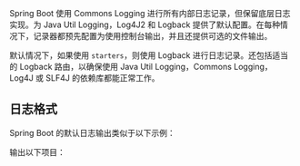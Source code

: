 Spring Boot 使用 Commons Logging 进行所有内部日志记录，但保留底层日志实现。为 Java Util Logging，Log4J2 和 Logback 提供了默认配置。在每种情况下，记录器都预先配置为使用控制台输出，并且还提供可选的文件输出。

默认情况下，如果使用 `starters`，则使用 Logback 进行日志记录。还包括适当的 Logback 路由，以确保使用 Java Util Logging，Commons Logging，Log4J 或 SLF4J 的依赖库都能正常工作。

## 日志格式

Spring Boot 的默认日志输出类似于以下示例：

输出以下项目：

